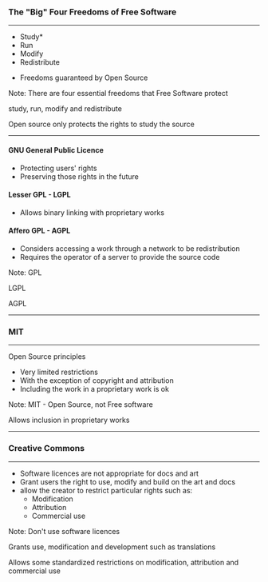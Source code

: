 ### The "Big" Four Freedoms of Free Software

<hr />

- Study*
- Run
- Modify
- Redistribute

* Freedoms guaranteed by Open Source

Note:
There are four essential freedoms that Free Software protect

study, run, modify and redistribute

Open source only protects the rights to study the source

---

#### GNU General Public Licence

- Protecting users' rights
- Preserving those rights in the future

#### Lesser GPL - LGPL

- Allows binary linking with proprietary works

#### Affero GPL - AGPL

- Considers accessing a work through a network to be redistribution
- Requires the operator of a server to provide the source code

Note:
GPL

LGPL

AGPL

---

### MIT

<hr />

Open Source principles

- Very limited restrictions
- With the exception of copyright and attribution
- Including the work in a proprietary work is ok

Note:
MIT - Open Source, not Free software

Allows inclusion in proprietary works

---

### Creative Commons

<hr />

- Software licences are not appropriate for docs and art
- Grant users the right to use, modify and build on the art and docs
- allow the creator to restrict particular rights such as:
  - Modification
  - Attribution
  - Commercial use

Note:
Don't use software licences

Grants use, modification and development such as translations

Allows some standardized restrictions on modification, attribution and commercial use

